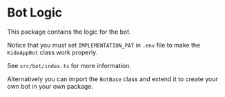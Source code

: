 # Bot Logic

This package contains the logic for the bot.

Notice that you must set `IMPLEMENTATION_PAT` in `.env` file to make the `KideAppBot` class work properly.

See `src/bot/index.ts` for more information.

Alternatively you can import the `BotBase` class and extend it to create your own bot in your own package.
